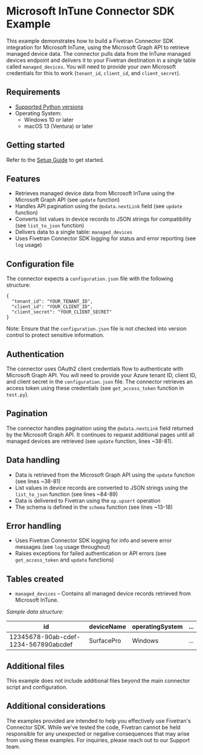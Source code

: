 # Microsoft InTune Connector SDK Example

This example demonstrates how to build a Fivetran Connector SDK integration for Microsoft InTune, using the Microsoft Graph API to retrieve managed device data. The connector pulls data from the InTune managed devices endpoint and delivers it to your Fivetran destination in a single table called `managed_devices`. You will need to provide your own Microsoft credentials for this to work (`tenant_id`, `client_id`, and `client_secret`).

## Requirements

* [Supported Python versions](https://github.com/fivetran/fivetran_connector_sdk/blob/main/README.md#requirements)   
* Operating System:  
  * Windows 10 or later  
  * macOS 13 (Ventura) or later

## Getting started

Refer to the [Setup Guide](https://fivetran.com/docs/connectors/connector-sdk/setup-guide) to get started.

## Features

* Retrieves managed device data from Microsoft InTune using the Microsoft Graph API (see `update` function)
* Handles API pagination using the `@odata.nextLink` field (see `update` function)
* Converts list values in device records to JSON strings for compatibility (see `list_to_json` function)
* Delivers data to a single table: `managed_devices`
* Uses Fivetran Connector SDK logging for status and error reporting (see `log` usage)

## Configuration file

The connector expects a `configuration.json` file with the following structure:

```
{
  "tenant_id": "YOUR_TENANT_ID",
  "client_id": "YOUR_CLIENT_ID",
  "client_secret": "YOUR_CLIENT_SECRET"
}
```

Note: Ensure that the `configuration.json` file is not checked into version control to protect sensitive information.

## Authentication

The connector uses OAuth2 client credentials flow to authenticate with Microsoft Graph API. You will need to provide your Azure tenant ID, client ID, and client secret in the `configuration.json` file. The connector retrieves an access token using these credentials (see `get_access_token` function in `test.py`).

## Pagination

The connector handles pagination using the `@odata.nextLink` field returned by the Microsoft Graph API. It continues to request additional pages until all managed devices are retrieved (see `update` function, lines ~38-81).

## Data handling

* Data is retrieved from the Microsoft Graph API using the `update` function (see lines ~38-81)
* List values in device records are converted to JSON strings using the `list_to_json` function (see lines ~84-89)
* Data is delivered to Fivetran using the `op.upsert` operation
* The schema is defined in the `schema` function (see lines ~13-18)

## Error handling

* Uses Fivetran Connector SDK logging for info and severe error messages (see `log` usage throughout)
* Raises exceptions for failed authentication or API errors (see `get_access_token` and `update` functions)

## Tables created

* `managed_devices` – Contains all managed device records retrieved from Microsoft InTune.

*Sample data structure:*

| id                                   | deviceName | operatingSystem | ... |
|--------------------------------------|------------|----------------|-----|
| 12345678-90ab-cdef-1234-567890abcdef | SurfacePro | Windows        | ... |

## Additional files

This example does not include additional files beyond the main connector script and configuration.

## Additional considerations

The examples provided are intended to help you effectively use Fivetran's Connector SDK. While we've tested the code, Fivetran cannot be held responsible for any unexpected or negative consequences that may arise from using these examples. For inquiries, please reach out to our Support team.
